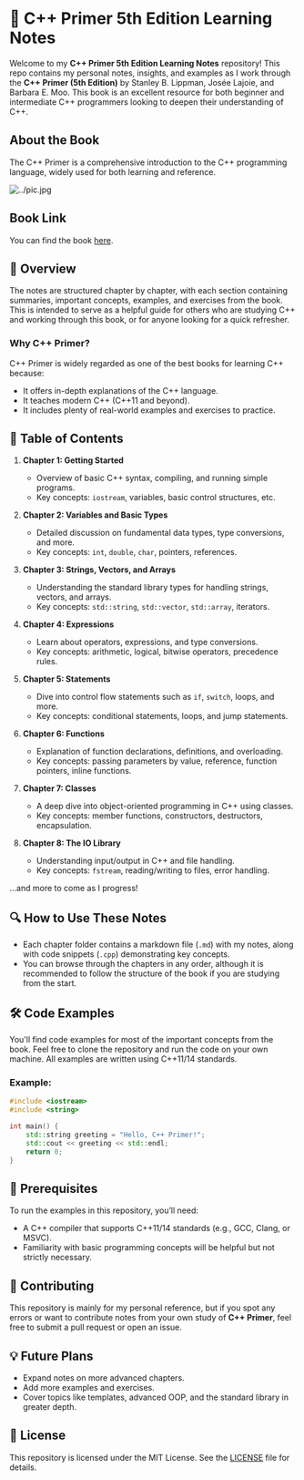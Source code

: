 
# 📘 C++ Primer 5th Edition Learning Notes

Welcome to my **C++ Primer 5th Edition Learning Notes** repository! This repo contains my personal notes, insights, and examples as I work through the **C++ Primer (5th Edition)** by Stanley B. Lippman, Josée Lajoie, and Barbara E. Moo. This book is an excellent resource for both beginner and intermediate C++ programmers looking to deepen their understanding of C++.

## About the Book
The C++ Primer is a comprehensive introduction to the C++ programming language, widely used for both learning and reference.

![../pic.jpg](https://github.com/quincey001/c-Primer-5th-Editor-notes/blob/main/pic.jpg)

## Book Link
You can find the book [here]([https://www.amazon.com/Primer-5th-Stanley-Lippman/dp/0321992784](https://www.amazon.com/Primer-5th-Stanley-B-Lippman/dp/0321714113)).

## 🌟 Overview

The notes are structured chapter by chapter, with each section containing summaries, important concepts, examples, and exercises from the book. This is intended to serve as a helpful guide for others who are studying C++ and working through this book, or for anyone looking for a quick refresher.

### Why C++ Primer?
C++ Primer is widely regarded as one of the best books for learning C++ because:
- It offers in-depth explanations of the C++ language.
- It teaches modern C++ (C++11 and beyond).
- It includes plenty of real-world examples and exercises to practice.
  
## 📂 Table of Contents

1. **Chapter 1: Getting Started**
   - Overview of basic C++ syntax, compiling, and running simple programs.
   - Key concepts: `iostream`, variables, basic control structures, etc.
   
2. **Chapter 2: Variables and Basic Types**
   - Detailed discussion on fundamental data types, type conversions, and more.
   - Key concepts: `int`, `double`, `char`, pointers, references.
   
3. **Chapter 3: Strings, Vectors, and Arrays**
   - Understanding the standard library types for handling strings, vectors, and arrays.
   - Key concepts: `std::string`, `std::vector`, `std::array`, iterators.

4. **Chapter 4: Expressions**
   - Learn about operators, expressions, and type conversions.
   - Key concepts: arithmetic, logical, bitwise operators, precedence rules.

5. **Chapter 5: Statements**
   - Dive into control flow statements such as `if`, `switch`, loops, and more.
   - Key concepts: conditional statements, loops, and jump statements.

6. **Chapter 6: Functions**
   - Explanation of function declarations, definitions, and overloading.
   - Key concepts: passing parameters by value, reference, function pointers, inline functions.

7. **Chapter 7: Classes**
   - A deep dive into object-oriented programming in C++ using classes.
   - Key concepts: member functions, constructors, destructors, encapsulation.

8. **Chapter 8: The IO Library**
   - Understanding input/output in C++ and file handling.
   - Key concepts: `fstream`, reading/writing to files, error handling.

...and more to come as I progress!

## 🔍 How to Use These Notes

- Each chapter folder contains a markdown file (`.md`) with my notes, along with code snippets (`.cpp`) demonstrating key concepts.
- You can browse through the chapters in any order, although it is recommended to follow the structure of the book if you are studying from the start.

## 🛠️ Code Examples

You'll find code examples for most of the important concepts from the book. Feel free to clone the repository and run the code on your own machine. All examples are written using C++11/14 standards.

### Example:

```cpp
#include <iostream>
#include <string>

int main() {
    std::string greeting = "Hello, C++ Primer!";
    std::cout << greeting << std::endl;
    return 0;
}
```

## 🌱 Prerequisites

To run the examples in this repository, you’ll need:
- A C++ compiler that supports C++11/14 standards (e.g., GCC, Clang, or MSVC).
- Familiarity with basic programming concepts will be helpful but not strictly necessary.

## 🤝 Contributing

This repository is mainly for my personal reference, but if you spot any errors or want to contribute notes from your own study of **C++ Primer**, feel free to submit a pull request or open an issue.

## 💡 Future Plans

- Expand notes on more advanced chapters.
- Add more examples and exercises.
- Cover topics like templates, advanced OOP, and the standard library in greater depth.

## 📄 License

This repository is licensed under the MIT License. See the [LICENSE](LICENSE) file for details.
